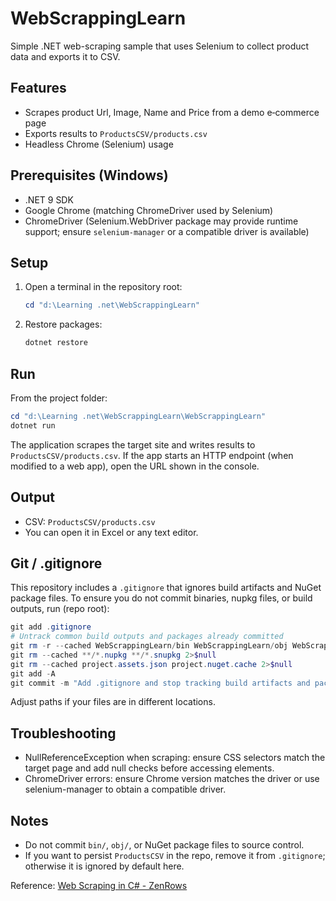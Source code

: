 # WebScrappingLearn

Simple .NET web-scraping sample that uses Selenium to collect product data and exports it to CSV.

## Features
- Scrapes product Url, Image, Name and Price from a demo e‑commerce page
- Exports results to `ProductsCSV/products.csv`
- Headless Chrome (Selenium) usage

## Prerequisites (Windows)
- .NET 9 SDK
- Google Chrome (matching ChromeDriver used by Selenium)
- ChromeDriver (Selenium.WebDriver package may provide runtime support; ensure `selenium-manager` or a compatible driver is available)

## Setup
1. Open a terminal in the repository root:
   ```powershell
   cd "d:\Learning .net\WebScrappingLearn"
   ```
2. Restore packages:
   ```powershell
   dotnet restore
   ```

## Run
From the project folder:
```powershell
cd "d:\Learning .net\WebScrappingLearn\WebScrappingLearn"
dotnet run
```
The application scrapes the target site and writes results to `ProductsCSV/products.csv`. If the app starts an HTTP endpoint (when modified to a web app), open the URL shown in the console.

## Output
- CSV: `ProductsCSV/products.csv`
- You can open it in Excel or any text editor.

## Git / .gitignore
This repository includes a `.gitignore` that ignores build artifacts and NuGet package files. To ensure you do not commit binaries, nupkg files, or build outputs, run (repo root):
```powershell
git add .gitignore
# Untrack common build outputs and packages already committed
git rm -r --cached WebScrappingLearn/bin WebScrappingLearn/obj WebScrappingLearn/**/bin WebScrappingLearn/**/obj packages .nuget 2>$null
git rm --cached **/*.nupkg **/*.snupkg 2>$null
git rm --cached project.assets.json project.nuget.cache 2>$null
git add -A
git commit -m "Add .gitignore and stop tracking build artifacts and packages"
```
Adjust paths if your files are in different locations.

## Troubleshooting
- NullReferenceException when scraping: ensure CSS selectors match the target page and add null checks before accessing elements.
- ChromeDriver errors: ensure Chrome version matches the driver or use selenium-manager to obtain a compatible driver.

## Notes
- Do not commit `bin/`, `obj/`, or NuGet package files to source control.
- If you want to persist `ProductsCSV` in the repo, remove it from `.gitignore`; otherwise it is ignored by default here.

Reference: [Web Scraping in C# - ZenRows](https://www.zenrows.com/blog/web-scraping-c-sharp#csharp-scraping-libraries)
